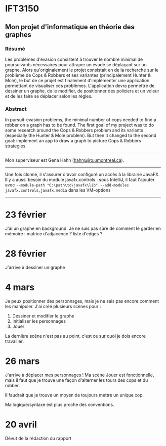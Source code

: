 # IFT3150

## Mon projet d'informatique en théorie des graphes

### Résumé

Les problèmes d'évasion consistent à trouver le nombre minimal de poursuivants nécessaires pour attraper un évadé se déplaçant sur un graphe. 
Alors qu'originalement le projet consistait en de la recherche sur le problème de Cops & Robbers et ses variantes (principalement Hunter & Mole), le but de ce projet est finalement d'implémenter une application permettant de visualiser ces problèmes. L'application devra permettre de dessiner un graphe, de le modifier, de positionner des policiers et un voleur et de les faire se déplacer selon les règles.

### Abstract

In pursuit-evasion problems, the minimal number of cops needed to find a robber on a graph has to be found. The first goal of my project was to do some research around the Cops & Robbers problem and its variants (especially the Hunter & Mole problem). But then it changed to the second goal: implement an app to draw a graph to picture Cops & Robbers strategies.

---

Mon superviseur est Gena Hahn (<hahn@iro.umontreal.ca>).

---

Une fois clonné, il s'assurer d'avoir configuré un accès à la librairie JavaFX. 
Il y a aussi besoin du module javafx.controls : sous IntelliJ, il faut l'ajouter avec ```--module-path "C:\path\to\javafx\lib" --add-modules javafx.controls,javafx.media``` dans les VM-options

---

# 23 février

J'ai un graphe en background. Je ne suis pas sûre de comment le garder en mémoire : matrice d'adjacence ? liste d'edges ?

# 28 février

J'arrive à dessiner un graphe

# 4 mars

Je peux positionner des personnages, mais je ne sais pas encore comment les manipuler.
J'ai créé plusieurs scènes pour :
1. Dessiner et modifier le graphe
2. Initialiser les personnages
3. Jouer

La dernière scène n'est pas au point, c'est ce sur quoi je dois encore travailler.

# 26 mars

J'arrive à déplacer mes personnages ! Ma scène Jouer est fonctionnelle, mais il faut que je trouve une façon d'alterner les tours des cops et du robber.

Il faudrait que je trouve un moyen de toujours mettre un unique cop.

Ma logique/syntaxe est plus proche des conventions.

# 20 avril

Dévut de la rédaction du rapport
